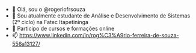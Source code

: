 - 👋 Olá, sou o @rogeriofrsouza
- 🌱 Sou atualmente estudante de Análise e Desenvolvimento de Sistemas (2º ciclo) na Fatec Itapetininga
- 💞️ Participo de cursos e formações online 
- 📫 https://www.linkedin.com/in/rog%C3%A9rio-ferreira-de-souza-556a13127/

<!---
rogeriofrsouza/rogeriofrsouza is a ✨ special ✨ repository because its `README.md` (this file) appears on your GitHub profile.
You can click the Preview link to take a look at your changes.
--->
